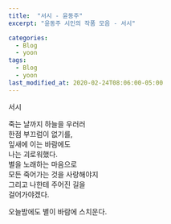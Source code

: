 ```yaml
---
title:  "서시 - 윤동주"
excerpt: "윤동주 시인의 작품 모음 - 서시"

categories:
  - Blog
  - yoon
tags:
  - Blog
  - yoon
last_modified_at: 2020-02-24T08:06:00-05:00
---
```


서시

죽는 날까지 하늘을 우러러  
한점 부끄럼이 없기를,  
잎새에 이는 바람에도  
나는 괴로워했다.  
별을 노래하는 마음으로  
모든 죽어가는 것을 사랑해야지  
그리고 나한테 주어진 길을  
걸어가야겠다.  

오늘밤에도 별이 바람에 스치운다.